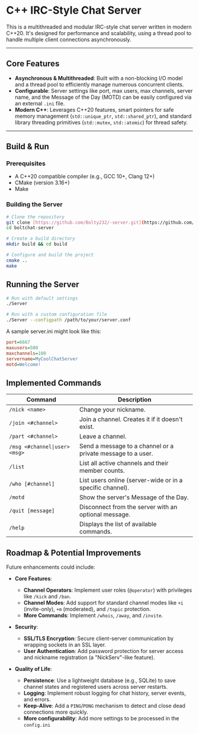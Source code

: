 # C++ IRC-Style Chat Server

This is a multithreaded and modular IRC-style chat server written in modern C++20. It's designed for performance and scalability, using a thread pool to handle multiple client connections asynchronously.

---

## Core Features

* **Asynchronous & Multithreaded**: Built with a non-blocking I/O model and a thread pool to efficiently manage numerous concurrent clients.
* **Configurable**: Server settings like port, max users, max channels, server name, and the Message of the Day (MOTD) can be easily configured via an external `.ini` file.
* **Modern C++**: Leverages C++20 features, smart pointers for safe memory management (`std::unique_ptr`, `std::shared_ptr`), and standard library threading primitives (`std::mutex`, `std::atomic`) for thread safety.

---

## Build & Run

### Prerequisites

* A C++20 compatible compiler (e.g., GCC 10+, Clang 12+)
* CMake (version 3.16+)
* Make

### Building the Server

```bash
# Clone the repository
git clone [https://github.com/Bolty232/-server.git](https://github.com/Bolty232/boltchat-server.git)
cd boltchat-server

# Create a build directory
mkdir build && cd build

# Configure and build the project
cmake ..
make
```

## Running the Server
```bash
# Run with default settings
./Server

# Run with a custom configuration file
./Server --configpath /path/to/your/server.conf
```
A sample server.ini might look like this:
```Ini
port=6667
maxusers=500
maxchannels=100
servername=MyCoolChatServer
motd=Welcome!
```

## Implemented Commands

| Command                      | Description                                                  |
| ---------------------------- | ------------------------------------------------------------ |
| `/nick <name>`               | Change your nickname.                                        |
| `/join <#channel>`           | Join a channel. Creates it if it doesn't exist.              |
| `/part <#channel>`           | Leave a channel.                                             |
| `/msg <#channel\|user> <msg>` | Send a message to a channel or a private message to a user.  |
| `/list`                      | List all active channels and their member counts.            |
| `/who [#channel]`            | List users online (server-wide or in a specific channel).    |
| `/motd`                      | Show the server's Message of the Day.                        |
| `/quit [message]`            | Disconnect from the server with an optional message.         |
| `/help`                      | Displays the list of available commands.                     |

## Roadmap & Potential Improvements

Future enhancements could include:

* **Core Features**:
    * **Channel Operators**: Implement user roles (`@operator`) with privileges like `/kick` and `/ban`.
    * **Channel Modes**: Add support for standard channel modes like `+i` (invite-only), `+m` (moderated), and `/topic` protection.
    * **More Commands**: Implement `/whois`, `/away`, and `/invite`.

* **Security**:
    * **SSL/TLS Encryption**: Secure client-server communication by wrapping sockets in an SSL layer.
    * **User Authentication**: Add password protection for server access and nickname registration (a "NickServ"-like feature).

* **Quality of Life**:
    * **Persistence**: Use a lightweight database (e.g., SQLite) to save channel states and registered users across server restarts.
    * **Logging**: Implement robust logging for chat history, server events, and errors.
    * **Keep-Alive**: Add a `PING`/`PONG` mechanism to detect and close dead connections more quickly.
    * **More configurability**: Add more settings to be processed in the `config.ini`
